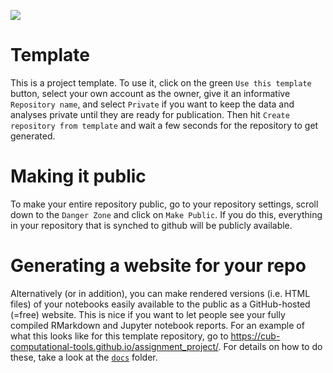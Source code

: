 <a href='https://mybinder.org/v2/gh/CUB-Computational-Tools/2020-ps-wildbillcolorado/binder-R?urlpath=git-pull?repo=https%3A%2F%2Fgithub.com%2FCUB-Computational-Tools%2F2020-ps-wildbillcolorado%26branch%3Dmaster%26urlpath%3Dlab'><img src='https://img.shields.io/badge/launch%20final-R+Jupyter%20Lab-orange.svg'/></a>

# Template

This is a project template. To use it, click on the green `Use this template` button, select your own account as the owner, give it an informative `Repository name`, and select `Private` if you want to keep the data and analyses private until they are ready for publication. Then hit `Create repository from template` and wait a few seconds for the repository to get generated.

# Making it public

To make your entire repository public, go to your repository settings, scroll down to the `Danger Zone` and click on `Make Public`. If you do this, everything in your repository that is synched to github will be publicly available.

# Generating a website for your repo

Alternatively (or in addition), you can make rendered versions (i.e. HTML files) of your notebooks easily available to the public as a GitHub-hosted (=free) website. This is nice if you want to let people see your fully compiled RMarkdown and Jupyter notebook reports. For an example of what this looks like for this template repository, go to https://cub-computational-tools.github.io/assignment_project/. For details on how to do these, take a look at the [`docs`](docs) folder.
